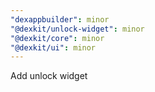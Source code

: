```yaml
---
"dexappbuilder": minor
"@dexkit/unlock-widget": minor
"@dexkit/core": minor
"@dexkit/ui": minor
---
```


Add unlock widget
